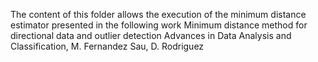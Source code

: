 The content of this folder allows the execution of the minimum distance estimator presented in the following work
Minimum distance method for directional data and outlier detection
Advances in Data Analysis and Classification,
M. Fernandez Sau, D. Rodriguez
